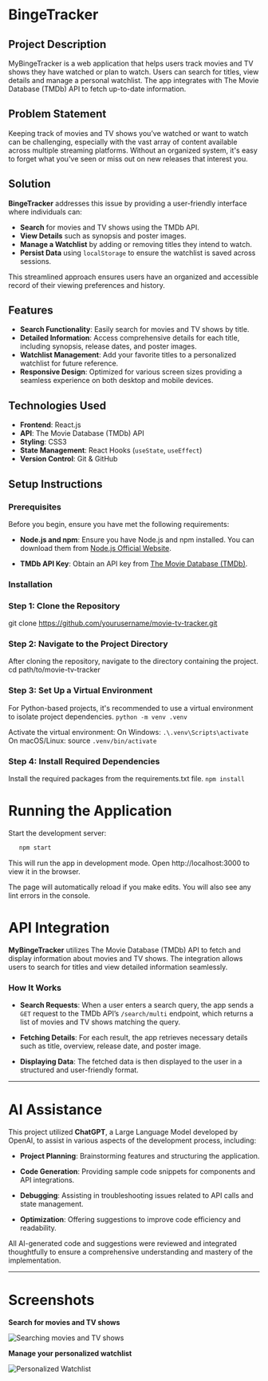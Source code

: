 # BingeTracker

## Project Description

MyBingeTracker is a web application that helps users track movies and TV shows they have watched or plan to watch. Users can search for titles, view details and manage a personal watchlist. The app integrates with The Movie Database (TMDb) API to fetch up-to-date information.

## Problem Statement

Keeping track of movies and TV shows you’ve watched or want to watch can be challenging, especially with the vast array of content available across multiple streaming platforms. Without an organized system, it's easy to forget what you've seen or miss out on new releases that interest you.

## Solution

**BingeTracker** addresses this issue by providing a user-friendly interface where individuals can:

- **Search** for movies and TV shows using the TMDb API.
- **View Details** such as synopsis and poster images.
- **Manage a Watchlist** by adding or removing titles they intend to watch.
- **Persist Data** using `localStorage` to ensure the watchlist is saved across sessions.

This streamlined approach ensures users have an organized and accessible record of their viewing preferences and history.

## Features

- **Search Functionality**: Easily search for movies and TV shows by title.
- **Detailed Information**: Access comprehensive details for each title, including synopsis, release dates, and poster images.
- **Watchlist Management**: Add your favorite titles to a personalized watchlist for future reference.
- **Responsive Design**: Optimized for various screen sizes providing a seamless experience on both desktop and mobile devices.

## Technologies Used

- **Frontend**: React.js
- **API**: The Movie Database (TMDb) API
- **Styling**: CSS3
- **State Management**: React Hooks (`useState`, `useEffect`)
- **Version Control**: Git & GitHub
  
## Setup Instructions

### Prerequisites

Before you begin, ensure you have met the following requirements:

- **Node.js and npm**: Ensure you have Node.js and npm installed. You can download them from [Node.js Official Website](https://nodejs.org/en/download/).

- **TMDb API Key**: Obtain an API key from [The Movie Database (TMDb)](https://developers.themoviedb.org/3/getting-started/introduction).

### Installation


### Step 1: Clone the Repository

git clone https://github.com/yourusername/movie-tv-tracker.git

### Step 2: Navigate to the Project Directory
After cloning the repository, navigate to the directory containing the project.
cd path/to/movie-tv-tracker

### Step 3: Set Up a Virtual Environment
For Python-based projects, it's recommended to use a virtual environment to isolate project dependencies.
```python -m venv .venv```

Activate the virtual environment:
On Windows: 
```.\.venv\Scripts\activate```
On macOS/Linux: source 
```.venv/bin/activate```

### Step 4: Install Required Dependencies
Install the required packages from the requirements.txt file.
```npm install```

# Running the Application

Start the development server:

```bash
   npm start
   ```
This will run the app in development mode. Open http://localhost:3000 to view it in the browser.

The page will automatically reload if you make edits. You will also see any lint errors in the console.


# API Integration

**MyBingeTracker** utilizes The Movie Database (TMDb) API to fetch and display information about movies and TV shows. The integration allows users to search for titles and view detailed information seamlessly.

### How It Works

- **Search Requests**: When a user enters a search query, the app sends a `GET` request to the TMDb API’s `/search/multi` endpoint, which returns a list of movies and TV shows matching the query.
  
- **Fetching Details**: For each result, the app retrieves necessary details such as title, overview, release date, and poster image.
  
- **Displaying Data**: The fetched data is then displayed to the user in a structured and user-friendly format.

---

# AI Assistance

This project utilized **ChatGPT**, a Large Language Model developed by OpenAI, to assist in various aspects of the development process, including:

- **Project Planning**: Brainstorming features and structuring the application.
  
- **Code Generation**: Providing sample code snippets for components and API integrations.
  
- **Debugging**: Assisting in troubleshooting issues related to API calls and state management.
  
- **Optimization**: Offering suggestions to improve code efficiency and readability.

All AI-generated code and suggestions were reviewed and integrated thoughtfully to ensure a comprehensive understanding and mastery of the implementation.

---

# Screenshots

**Search for movies and TV shows**

![Searching movies and TV shows](./images/movie_search.png)

**Manage your personalized watchlist**

![Personalized Watchlist](./images/watchlist.png)
